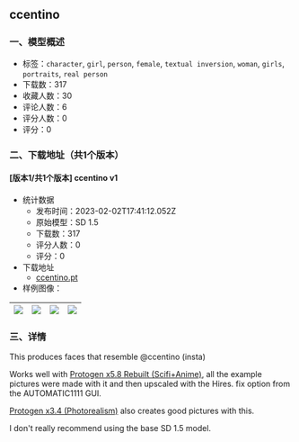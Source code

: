 ## ccentino
### 一、模型概述

- 标签：`character`, `girl`, `person`, `female`, `textual inversion`, `woman`, `girls`, `portraits`, `real person`
- 下载数：317
- 收藏人数：30
- 评论人数：6
- 评分人数：0
- 评分：0

### 二、下载地址（共1个版本）

#### [版本1/共1个版本] ccentino v1

- 统计数据
  - 发布时间：2023-02-02T17:41:12.052Z
  - 原始模型：SD 1.5
  - 下载数：317
  - 评分人数：0
  - 评分：0
- 下载地址
  - [ccentino.pt](https://civitai.com/api/download/models/7400)
- 样例图像：

| <img src="https://image.civitai.com/xG1nkqKTMzGDvpLrqFT7WA/2e59e453-be0d-468b-cac5-47efbdd16000/width=450/69019.jpeg" /> | <img src="https://image.civitai.com/xG1nkqKTMzGDvpLrqFT7WA/772bdd49-ed17-40f8-f71a-955285393700/width=450/69022.jpeg" /> | <img src="https://image.civitai.com/xG1nkqKTMzGDvpLrqFT7WA/1c40ce4f-6c21-46bb-40ab-f408f7d06a00/width=450/69021.jpeg" /> | <img src="https://image.civitai.com/xG1nkqKTMzGDvpLrqFT7WA/78474c36-61d1-403a-a0a9-efc387746700/width=450/69020.jpeg" /> |
| ---- | ---- | ---- | ---- |


### 三、详情
<p>This produces faces that resemble @ccentino (insta)</p><p>Works well with <a target="_blank" rel="ugc" href="https://civitai.com/models/3867/protogen-x58-rebuilt-scifianime-official-release">Protogen x5.8 Rebuilt (Scifi+Anime)</a>, all the example pictures were made with it and then upscaled with the Hires. fix option from the AUTOMATIC1111 GUI.</p><p><a target="_blank" rel="ugc" href="https://civitai.com/models/3666/protogen-x34-photorealism-official-release">Protogen x3.4 (Photorealism)</a> also creates good pictures with this.</p><p>I don't really recommend using the base SD 1.5 model.</p>